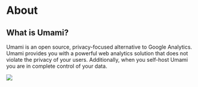 # About

## What is Umami?

Umami is an open source, privacy-focused alternative to Google Analytics.
Umami provides you with a powerful web analytics solution that does not violate the privacy of your users. Additionally, when you self-host Umami you are in complete control of your data.

<img src="/images/about-screenshot.png">
